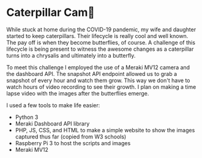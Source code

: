 # Caterpillar Cam🐛
While stuck at home during the COVID-19 pandemic, my wife and daughter started
to keep caterpillars. Their lifecycle is really cool and well known. The pay
off is when they become butterflies, of course. A challenge of this lifecycle
is being present to witness the awesome changes as a caterpillar turns into a
chrysalis and ultimately into a butterfly.

To meet this challenge I employed the use of a Meraki MV12 camera and the
dashboard API. The snapshot API endpoint allowed us to grab a snapshot of every
hour and watch them grow. This way we don't have to watch hours of video
recording to see their growth. I plan on making a time lapse video with the
images after the butterflies emerge.

I used a few tools to make life easier:
 - Python 3
 - Meraki Dashboard API library
 - PHP, JS, CSS, and HTML to make a simple website to show the images captured
 thus far (copied from W3 schools)
 - Raspberry Pi 3 to host the scripts and images
 - Meraki MV12
